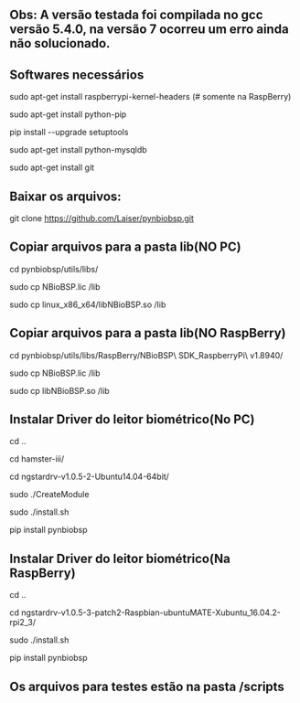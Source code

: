 
## Obs: A versão testada foi compilada no gcc versão 5.4.0, na versão 7 ocorreu um erro ainda não solucionado.



## Softwares necessários 

sudo apt-get install raspberrypi-kernel-headers (# somente na RaspBerry)

sudo apt-get install python-pip

pip install --upgrade setuptools

sudo apt-get install python-mysqldb

sudo apt-get install git




## Baixar os arquivos:

git clone https://github.com/Laiser/pynbiobsp.git



## Copiar arquivos para a pasta lib(NO PC)

cd pynbiobsp/utils/libs/

sudo cp NBioBSP.lic /lib

sudo cp linux_x86_x64/libNBioBSP.so /lib


## Copiar arquivos para a pasta lib(NO RaspBerry)

cd pynbiobsp/utils/libs/RaspBerry/NBioBSP\ SDK_RaspberryPi\ v1.8940/

sudo cp NBioBSP.lic /lib

sudo cp libNBioBSP.so /lib


## Instalar Driver do leitor biométrico(No PC)

cd ..

cd hamster-iii/

cd ngstardrv-v1.0.5-2-Ubuntu14.04-64bit/

sudo ./CreateModule

sudo ./install.sh

pip install pynbiobsp

## Instalar Driver do leitor biométrico(Na RaspBerry)

cd ..

cd ngstardrv-v1.0.5-3-patch2-Raspbian-ubuntuMATE-Xubuntu_16.04.2-rpi2_3/

sudo ./install.sh

pip install pynbiobsp

## Os arquivos para testes estão na pasta /scripts
